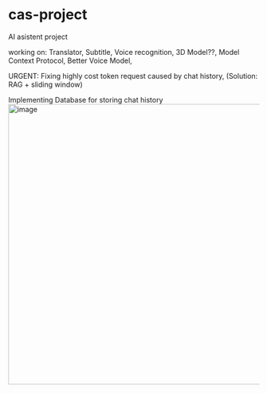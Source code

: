 # cas-project
AI asistent project

working on: 
Translator, 
Subtitle, 
Voice recognition, 
3D Model??, 
Model Context Protocol, 
Better Voice Model, 


URGENT:
Fixing highly cost token request caused by chat history, (Solution: RAG + sliding window)

Implementing Database for storing chat history
<img width="1708" height="564" alt="image" src="https://github.com/user-attachments/assets/d54e9e1e-57d2-4492-8640-03fa2e3d9163" />
